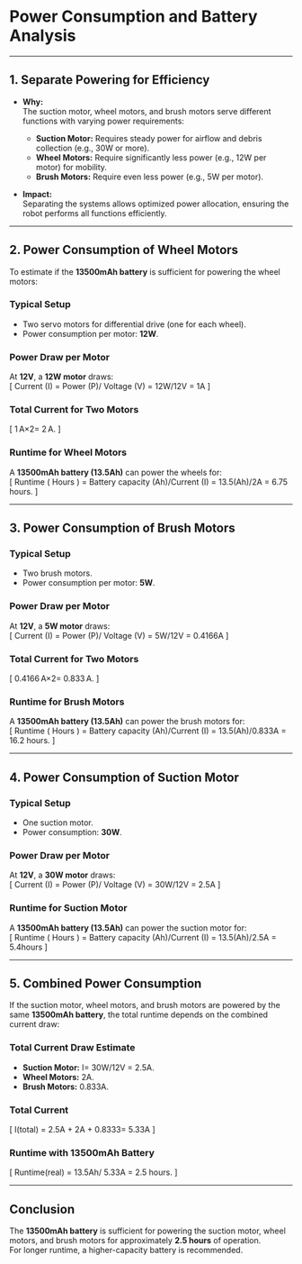 # Power Consumption and Battery Analysis
 
---

## **1. Separate Powering for Efficiency**
- **Why:**  
  The suction motor, wheel motors, and brush motors serve different functions with varying power requirements:
  - **Suction Motor:** Requires steady power for airflow and debris collection (e.g., 30W or more).  
  - **Wheel Motors:** Require significantly less power (e.g., 12W per motor) for mobility.  
  - **Brush Motors:** Require even less power (e.g., 5W per motor).  

- **Impact:**  
  Separating the systems allows optimized power allocation, ensuring the robot performs all functions efficiently.

---

## **2. Power Consumption of Wheel Motors**
To estimate if the **13500mAh battery** is sufficient for powering the wheel motors:

### **Typical Setup**
- Two servo motors for differential drive (one for each wheel).  
- Power consumption per motor: **12W**.

### **Power Draw per Motor**
At **12V**, a **12W motor** draws:  
\[
Current (I) = Power (P)/ Voltage (V) = 12W/12V = 1A
\]

### **Total Current for Two Motors**
\[
1 A×2= 2 A.
\]

### **Runtime for Wheel Motors**
A **13500mAh battery (13.5Ah)** can power the wheels for:  
\[
Runtime ( Hours ) = Battery capacity (Ah)/Current (I) = 13.5(Ah)/2A = 6.75 hours.
\]

---

## **3. Power Consumption of Brush Motors**
### **Typical Setup**
- Two brush motors.  
- Power consumption per motor: **5W**.

### **Power Draw per Motor**
At **12V**, a **5W motor** draws:  
\[
Current (I) = Power (P)/ Voltage (V) = 5W/12V = 0.4166A
\]

### **Total Current for Two Motors**
\[
0.4166 A×2= 0.833 A.
\]

### **Runtime for Brush Motors**
A **13500mAh battery (13.5Ah)** can power the brush motors for:  
\[
Runtime ( Hours ) = Battery capacity (Ah)/Current (I) = 13.5(Ah)/0.833A = 16.2 hours.
\]

---

## **4. Power Consumption of Suction Motor**
### **Typical Setup**
- One suction motor.  
- Power consumption: **30W**.

### **Power Draw per Motor**
At **12V**, a **30W motor** draws:  
\[
Current (I) = Power (P)/ Voltage (V) = 30W/12V = 2.5A
\]

### **Runtime for Suction Motor**
A **13500mAh battery (13.5Ah)** can power the suction motor for:  
\[
Runtime ( Hours ) = Battery capacity (Ah)/Current (I) = 13.5(Ah)/2.5A = 5.4hours
\]

---

## **5. Combined Power Consumption**
If the suction motor, wheel motors, and brush motors are powered by the same **13500mAh battery**, the total runtime depends on the combined current draw:

### **Total Current Draw Estimate**
- **Suction Motor:** I= 30W/12V = 2.5A.  
- **Wheel Motors:** 2A.  
- **Brush Motors:** 0.833A.  

### **Total Current**
\[
I(total) = 2.5A + 2A + 0.8333= 5.33A
\]

### **Runtime with 13500mAh Battery**
\[
Runtime(real) = 13.5Ah/ 5.33A = 2.5 hours.
\]

---

## **Conclusion**
The **13500mAh battery** is sufficient for powering the suction motor, wheel motors, and brush motors for approximately **2.5 hours** of operation.  
For longer runtime, a higher-capacity battery is recommended.
